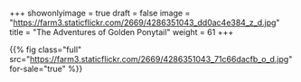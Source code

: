 +++
showonlyimage = true
draft = false
image = "https://farm3.staticflickr.com/2669/4286351043_dd0ac4e384_z_d.jpg"
title = "The Adventures of Golden Ponytail"
weight = 61
+++

{{% fig class="full" src="https://farm3.staticflickr.com/2669/4286351043_71c66dacfb_o_d.jpg" for-sale="true" %}}

